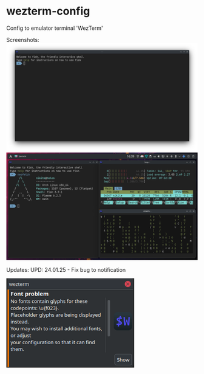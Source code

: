 # wezterm-config
Config to emulator terminal 'WezTerm'

Screenshots:
![1 Screen](https://github.com/wholos/wezterm-config/blob/main/screen.png)
![2 Screen](https://github.com/wholos/wezterm-config/blob/main/screen2.png)

Updates:
UPD: 24.01.25 - Fix bug to notification

![3 Screen](https://github.com/wholos/wezterm-config/blob/main/bugwtcfg.png)
